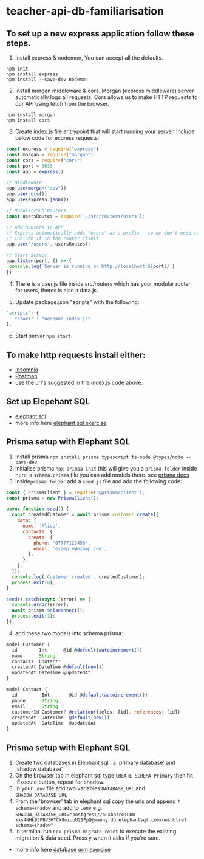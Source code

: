 # teacher-api-db-familiarisation

## To set up a new express application follow these steps.
1. Install express & nodemon, You can accept all the defaults.

```
npm init
npm install express
npm install --save-dev nodemon
```

2. Install morgan middleware & cors. Morgan (express middleware) server automatically logs all requests. Cors allows us to make HTTP requests to our API using fetch from the browser.

```
npm install morgan
npm install cors
```

3. Create index.js file entrypoint that will start running your server. Include below code for express requests:
```js
const express = require("express")
const morgan = require("morgan")
const cors = require("cors")
const port = 3030
const app = express()

// Middleware
app.use(morgan("dev"))
app.use(cors())
app.use(express.json());

// Modular/Sub Routers
const usersRoutes = require('./src/routers/users');

// Add Routers to APP
// Express automatically adds "users" as a prefix - so we don't need to
// include it in the router itself
app.use('/users', usersRoutes);

// Start Server
app.listen(port, () => {
 console.log(`Server is running on http://localhost:${port}/`)
})
```

4. There is a user.js file inside src/routers which has your modular router for users, theres is also a data.js.

5. Update package.json "scripts" with the following:
```js
"scripts": {
   "start" : "nodemon index.js"
},
```

6. Start server `npm start`

## To make http requests install either:
- [Insomnia](https://insomnia.rest/download)
- [Postman](https://www.postman.com/downloads/)
- use the url's suggested in the index.js code above.

## Set up Elepehant SQL
- [elephant sql](https://www.elephantsql.com/)
- more info here [elephant sql exercise](https://github.com/boolean-uk/api-express-database)

## Prisma setup with Elephant SQL
1. install prisma `npm install prisma typescript ts-node @types/node --save-dev`
2. initialise prisma `npx primsa init` this will give you a `prisma folder` inside here is `schema.prisma` file you can add models there.
see [prisma docs](https://www.prisma.io/docs/getting-started/setup-prisma/start-from-scratch/relational-databases-typescript-postgres)
3. inside`prisma folder` add a `seed.js` file and add the following code: 
```js
const { PrismaClient } = require('@prisma/client');
const prisma = new PrismaClient();

async function seed() {
  const createdCustomer = await prisma.customer.create({
    data: {
      name: 'Alice',
      contacts: {
        create: {
          phone: '07777123456',
          email: 'example@examp.com',
        },
      },
    },
  });
  console.log('Customer created', createdCustomer);
  process.exit(0);
}

seed().catch(async (error) => {
  console.error(error);
  await prisma.$disconnect();
  process.exit(1);
});
``` 
4. add these two models into schema.prisma:
```js
model Customer {
  id        Int      @id @default(autoincrement())
  name      String
  contacts  Contact?
  createdAt DateTime @default(now())
  updatedAt DateTime @updatedAt
}

model Contact {
  id         Int       @id @default(autoincrement())
  phone      String
  email      String
  customerId Customer? @relation(fields: [id], references: [id])
  createdAt  DateTime  @default(now())
  updatedAt  DateTime  @updatedAt
}
```

## Prisma setup with Elephant SQL
1. Create two databases in Elephant sql : a 'primary database' and 'shadow database'
2. On the browser tab in elephant sql type `CREATE SCHEMA Primary` then hit 'Execute button, repeat for shadow.
3. In your `.env` file add two variables `DATABASE_URL` and `SHADOW_DATABASE_URL`
4. From the 'browser' tab in elephant sql copy the urls and append `?schema=shadow` and add to `.env` e.g. 
`SHADOW_DATABASE_URL="postgres://ousbbtre:LUm-kxs4NHk9JFBVS6TCX8miouU21PpQ@manny.db.elephantsql.com/ousbbtre?schema=shadow"`
8. In terminal run `npx prisma migrate reset` to execute the existing migration & data seed. Press y when it asks if you're sure.
- more info here [database orm exercise](https://github.com/boolean-uk/database-orm)
